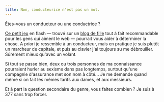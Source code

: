```yaml
---
title: Non, conducteurice n'est pas un mot.
---
```


Êtes-vous un conducteur ou une conductrice ?

[Ce petit jeu](http://adverts.freeloader.com/zurich/) en flash — trouvé sur un
[blog de fille](http://veerle.duoh.com/) tout à fait recommandable pour les
gens qui aiment le web — pourrait vous aider à déterminer la chose. A priori
je ressemble à un conducteur, mais en pratique je suis plutôt un marcheur de
capitale, et puis au clavier j'ai toujours su me débrouiller. Sûrement mieux
qu'avec un volant.

Si tout se passe bien, deux ou trois personnes de ma connaissance pourraient
hurler au sexisme dans pas longtemps, surtout qu'une compagnie d'assurance met
son nom à côté... Je me demande quand même si on fait les mêmes tarifs aux
dames, et aux messieurs.

Et à part la question secondaire du genre, vous faites combien ? Je suis à 377
sans trop forcer.

